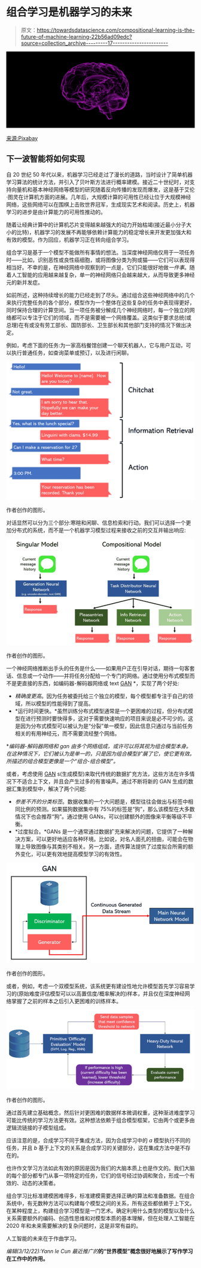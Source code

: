 # 组合学习是机器学习的未来

> 原文：<https://towardsdatascience.com/compositional-learning-is-the-future-of-machine-learning-22b56ad09edc?source=collection_archive---------17----------------------->

![](img/385418278edc3627dbfeeecbc402eb2e.png)

[来源:Pixabay](https://pixabay.com/illustrations/brain-human-anatomy-anatomy-human-1787622/)

## 下一波智能将如何实现

自 20 世纪 50 年代以来，机器学习已经走过了漫长的道路，当时设计了简单机器学习算法的统计方法，并引入了贝叶斯方法进行概率建模。接近二十世纪时，对支持向量机和基本神经网络等模型的研究随着反向传播的发现而爆发，这是基于艾伦·图灵在计算机方面的进展。几年后，大规模计算的可用性已经让位于大规模神经网络，这些网络可以在围棋上击败世界冠军，生成现实艺术和阅读。历史上，机器学习的进步是由计算能力的可用性推动的。

随着让经典计算中的计算机芯片变得越来越强大的动力开始枯竭(接近最小分子大小的比特)，机器学习的发展不再能够依赖计算能力的稳定增长来开发更加强大和有效的模型。作为回应，机器学习正在转向组合学习。

组合学习是基于一个模型不能做所有事情的想法。当深度神经网络仅用于一项任务时——比如，识别恶性或良性癌细胞，或将图像分类为狗或猫——它们可以表现得相当好。不幸的是，在神经网络中观察到的一点是，它们只能很好地做*一件事*。随着人工智能的应用越来越复杂，单一的神经网络只会越来越大，从而导致更多神经元的新并发症。

如前所述，这种持续增长的能力已经走到了尽头。通过组合这些神经网络中的几个来执行完整任务的各个部分，模型作为一个整体在这些复杂的任务中表现得更好，同时保持合理的计算空间。当一项任务被分解成几个神经网络时，每一个独立的网络都可以专注于它们的领域，而不是需要被一个网络覆盖。这类似于要求总统(或总理)在有或没有劳工部长、国防部长、卫生部长和其他部门支持的情况下做出决定。

例如，考虑下面的任务:为一家高档餐馆创建一个聊天机器人，它与用户互动，可以执行普通任务，如查询菜单或预订，以及进行闲聊。

![](img/47d06e000d6e18290be21b5426029515.png)

作者创作的图形。

对话显然可以分为三个部分:寒暄和闲聊、信息检索和行动。我们可以选择一个更加分布式的系统，而不是一个机器学习模型过程来接收之前的交互并输出响应:

![](img/ad1aa997df92a49a0d4af9dc4ce71bc5.png)

作者创作的图形。

一个神经网络推断出手头的任务是什么——如果用户正在引导对话，期待一句客套话、信息或一个动作——并将任务分配给一个专门的网络。通过使用分布式模型而不是更直接的东西，如编码器-解码器网络或 text [GAN](https://medium.com/analytics-vidhya/gans-for-everyone-an-intuitive-explanation-of-the-revolutionary-concept-2f962c858b95?source=---------36------------------) *，实现了两个好处:

*   *精确度更高*。因为任务被委托给三个独立的模型，每个模型都专注于自己的领域，所以模型的性能得到了提高。
*   *运行时间更快。*虽然训练分布式模型通常是一个更困难的过程，但分布式模型在进行预测时要快得多，这对于需要快速响应的项目来说是必不可少的。这是因为分布式模型可以被认为是“分裂”单一模型，因此信息只通过与当前任务相关的有用神经元，而不需要流经整个网络。

**编码器-解码器网络和 gan 由多个网络组成，或许可以将其视为组合模型本身。在这种情况下，它们被认为是单一的，只是因为组合模型扩展了它，使它更有效。所描述的组合模型更像是一个“组合-组合模型”。*

或者，考虑使用 [GAN](https://medium.com/analytics-vidhya/gans-for-everyone-an-intuitive-explanation-of-the-revolutionary-concept-2f962c858b95?source=---------36------------------) s(生成模型)来取代传统的数据扩充方法，这些方法在许多情况下不适合上下文，并且会产生过多的有害噪声。通过不断将新的 GAN 生成的数据汇集到模型中，解决了两个问题:

*   *参差不齐的分类标签*。数据收集的一个大问题是，模型往往会做出与标签中相同比例的预测。如果猫狗数据集中有 75%的标签是“狗”，那么该模型在大多数情况下也会推荐“狗”。通过使用 GANs，可以创建额外的图像来平衡等级不平衡。
*   *过度拟合。*GANs 是一个通常通过数据扩充来解决的问题，它提供了一种解决方案，可以更好地适应各种环境。比如说，对名人面孔的扭曲，可能会在物理上导致图像与其类别不相关。另一方面，遗传算法提供了过度拟合所需的额外变化，可以更有效地提高模型学习的有效性。

![](img/53d2827429c6f1d3299823bb5e690d5a.png)

作者创作的图形。

或者，例如，考虑一个双模型系统，该系统更有建设性地允许模型首先学习容易学习的(原始难度评估模型可以以高置信度/概率解决的)样本，并且仅在深度神经网络掌握了之前的样本之后引入更困难的训练样本。

![](img/921ced288bbeb4825334b89a44d63b77.png)

作者创作的图形。

通过首先建立基础概念，然后针对更困难的数据样本微调权重，这种渐进难度学习可能比传统的学习方法更有效。这种想法依赖于组合模型框架，它由两个或更多由逻辑流链接的子模型组成。

应该注意的是，合成学习不同于集成方法，因为合成学习中的 *a* 模型执行不同的任务，并且 *b* 基于上下文的关系是合成学习的关键部分，这在集成方法中是不存在的。

也许作文学习方法如此有效的原因是因为我们的大脑本质上也是作文的。我们大脑的每个部分都专门从事一项特定的任务，它们的信号经过协调和聚合，形成一个有效的、动态的决策者。

组合学习比标准建模困难得多，标准建模需要选择正确的算法和准备数据。在组合系统中，有无数种方法可以构建每个模型之间的关系，所有这些都依赖于上下文。在某种程度上，构建组合学习模型是一门艺术。确定利用什么类型的模型以及什么关系需要额外的编码、创造性思维和对模型本质的基本理解，但在处理人工智能在 2020 年和未来需要解决的复杂问题时，这是非常有益的。

人工智能的未来在于作曲学习。

*编辑(3/12/22):Yann le Cun 最近推广的*[](https://ai.facebook.com/blog/yann-lecun-advances-in-ai-research/)**的“世界模型”概念很好地展示了写作学习在工作中的作用。**